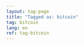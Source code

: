 ```yaml
---
layout: tag-page
title: "Tagged as: bitcoin"  
tag: bitcoin
lang: en
ref: tag-bitcoin
---
```

